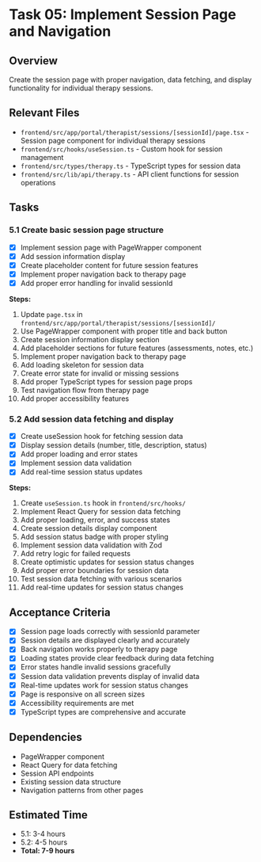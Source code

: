# Task 05: Implement Session Page and Navigation

## Overview
Create the session page with proper navigation, data fetching, and display functionality for individual therapy sessions.

## Relevant Files
- `frontend/src/app/portal/therapist/sessions/[sessionId]/page.tsx` - Session page component for individual therapy sessions
- `frontend/src/hooks/useSession.ts` - Custom hook for session management
- `frontend/src/types/therapy.ts` - TypeScript types for session data
- `frontend/src/lib/api/therapy.ts` - API client functions for session operations

## Tasks

### 5.1 Create basic session page structure
- [x] Implement session page with PageWrapper component
- [x] Add session information display
- [x] Create placeholder content for future session features
- [x] Implement proper navigation back to therapy page
- [x] Add proper error handling for invalid sessionId

**Steps:**
1. Update `page.tsx` in `frontend/src/app/portal/therapist/sessions/[sessionId]/`
2. Use PageWrapper component with proper title and back button
3. Create session information display section
4. Add placeholder sections for future features (assessments, notes, etc.)
5. Implement proper navigation back to therapy page
6. Add loading skeleton for session data
7. Create error state for invalid or missing sessions
8. Add proper TypeScript types for session page props
9. Test navigation flow from therapy page
10. Add proper accessibility features

### 5.2 Add session data fetching and display
- [x] Create useSession hook for fetching session data
- [x] Display session details (number, title, description, status)
- [x] Add proper loading and error states
- [x] Implement session data validation
- [x] Add real-time session status updates

**Steps:**
1. Create `useSession.ts` hook in `frontend/src/hooks/`
2. Implement React Query for session data fetching
3. Add proper loading, error, and success states
4. Create session details display component
5. Add session status badge with proper styling
6. Implement session data validation with Zod
7. Add retry logic for failed requests
8. Create optimistic updates for session status changes
9. Add proper error boundaries for session data
10. Test session data fetching with various scenarios
11. Add real-time updates for session status changes

## Acceptance Criteria
- [x] Session page loads correctly with sessionId parameter
- [x] Session details are displayed clearly and accurately
- [x] Back navigation works properly to therapy page
- [x] Loading states provide clear feedback during data fetching
- [x] Error states handle invalid sessions gracefully
- [x] Session data validation prevents display of invalid data
- [x] Real-time updates work for session status changes
- [x] Page is responsive on all screen sizes
- [x] Accessibility requirements are met
- [x] TypeScript types are comprehensive and accurate

## Dependencies
- PageWrapper component
- React Query for data fetching
- Session API endpoints
- Existing session data structure
- Navigation patterns from other pages

## Estimated Time
- 5.1: 3-4 hours
- 5.2: 4-5 hours
- **Total: 7-9 hours**
